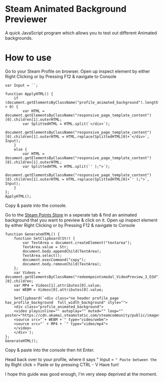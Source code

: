 # Steam Animated Background Previewer
A quick JavaScript program which allows you to test out different Animated backgrounds.

# How to use
Go to your Steam Profile on browser.
Open up inspect element by either Right Clicking or by Pressing F12 & navigate to Console
```
var Input = ``;

function ApplyHTML() {
    if (document.getElementsByClassName("profile_animated_background").length > 0) {
        var HTML = document.getElementsByClassName("responsive_page_template_content")[0].children[1].outerHTML;
        var SplittedHTML = HTML.split(`</div>`);
        document.getElementsByClassName("responsive_page_template_content")[0].children[1].outerHTML = HTML.replace(SplittedHTML[0]+`</div>`, Input);
    }
    else {
        var HTML = document.getElementsByClassName("responsive_page_template_content")[0].children[1].outerHTML;
        var SplittedHTML = HTML.split(`' );">`);
        document.getElementsByClassName("responsive_page_template_content")[0].children[1].outerHTML = HTML.replace(SplittedHTML[0]+`' );">`, Input);
    }
};
ApplyHTML();
```
Copy & paste into the console.

Go to the [Steam Points Store](https://store.steampowered.com/points/shop) in a seperate tab & find an animated background that you want to preview & click on it.
Open up inspect element by either Right Clicking or by Pressing F12 & navigate to Console
```
function GenerateHTML() {
    function SetClipboard(Str) {
        var TextArea = document.createElement("textarea");
        TextArea.value = Str;
        document.body.appendChild(TextArea);
        TextArea.select();
        document.execCommand("copy");
        document.body.removeChild(TextArea);
    };
    var Videos = document.getElementsByClassName("redeempointsmodal_VideoPreview_3_O3d")[0].children;
    var MP4 = Videos[1].attributes[0].value;
    var WEBM = Videos[0].attributes[0].value;

    SetClipboard(`<div class="no_header profile_page has_profile_background  full_width_background" style="">
    <div class="profile_animated_background">
    <video playsinline="" autoplay="" muted="" loop="" poster="https://cdn.akamai.steamstatic.com/steamcommunity/public/images/items/504400/ac6891f4a16e9dfbdfef65dc5672b01cc1abf271.jpg">
    <source src="`+ WEBM +`" type="video/webm">
    <source src="` + MP4 + `" type="video/mp4">
    </video>
    </div>`);
};
GenerateHTML();
```
Copy & paste into the console then hit Enter.

Head back over to your profile, where it says " Input = `` " Paste between the `` by Right click > Paste or by pressing CTRL - V
Have fun!

I hope this guide was good enough, I'm very sleep deprived at the moment.

